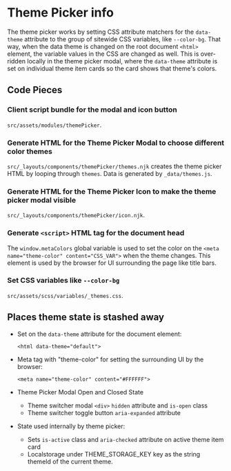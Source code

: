 # Theme Picker info

The theme picker works by setting CSS attribute matchers for the `data-theme` attribute to the group of sitewide CSS variables, like `--color-bg`. That way, when the data theme is changed on the root document `<html>` element, the variable values in the CSS are changed as well. This is over-ridden locally in the theme picker modal, where the `data-theme` attribute is set on individual theme item cards so the card shows that theme's colors.

## Code Pieces

### Client script bundle for the modal and icon button

`src/assets/modules/themePicker`.

### Generate HTML for the Theme Picker Modal to choose different color themes

`src/_layouts/components/themePicker/themes.njk` creates the theme picker HTML by looping through `themes`. Data is generated by `_data/themes.js`.

### Generate HTML for the Theme Picker Icon to make the theme picker modal visible

`src/_layouts/components/themePicker/icon.njk`.

### Generate `<script>` HTML tag for the document head

The `window.metaColors` global variable is used to set the color on the `<meta name="theme-color" content="CSS_VAR">` when the theme changes. This element is  used by the browser for UI surrounding the page like title bars.

### Set CSS variables like `--color-bg`

`src/assets/scss/variables/_themes.css`.

## Places theme state is stashed away

- Set on the `data-theme` attribute for the document element:

  `<html data-theme="default">`

- Meta tag with "theme-color" for setting the surrounding UI by the browser:

  `<meta name="theme-color" content="#FFFFFF">`

- Theme Picker Modal Open and Closed State
  - Theme switcher modal `<div>` `hidden` attribute and `is-open` class
  - Theme switcher toggle button `aria-expanded` attribute

- State used internally by theme picker:
  - Sets `is-active` class and `aria-checked` attribute on active theme item card
  - Localstorage under THEME_STORAGE_KEY key as the string themeId of the current theme.
